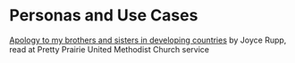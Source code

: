 # Personas and Use Cases

[Apology to my brothers and sisters in developing countries](http://ncronline.org/blogs/apology-my-brothers-and-sisters-developing-countries) by Joyce Rupp, read at Pretty Prairie United Methodist Church service
